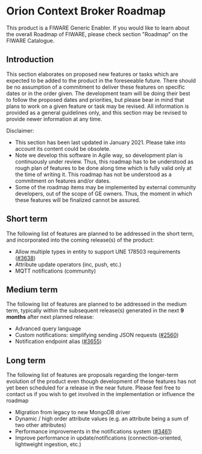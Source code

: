 # Orion Context Broker Roadmap

This product is a FIWARE Generic Enabler. If
you would like to learn about the overall Roadmap of FIWARE, please check
section "Roadmap" on the FIWARE Catalogue.

## Introduction

This section elaborates on proposed new features or tasks which are expected to
be added to the product in the foreseeable future. There should be no assumption
of a commitment to deliver these features on specific dates or in the order
given. The development team will be doing their best to follow the proposed
dates and priorities, but please bear in mind that plans to work on a given
feature or task may be revised. All information is provided as a general
guidelines only, and this section may be revised to provide newer information at
any time.

Disclaimer:

* This section has been last updated in January 2021. Please take into account its 
  content could be obsolete.
* Note we develop this software in Agile way, so development plan is continuously 
  under review. Thus, this roadmap has to be understood as rough plan of features 
  to be done along time which is fully valid only at the time of writing it. This
  roadmap has not be understood as a commitment on features and/or dates.
* Some of the roadmap items may be implemented by external community developers, 
  out of the scope of GE owners. Thus, the moment in which these features will be
  finalized cannot be assured.

## Short term

The following list of features are planned to be addressed in the short term,
and incorporated into the coming release(s) of the product:

- Allow multiple types in entity to support UNE 178503 requirements ([#3638](https://github.com/telefonicaid/fiware-orion/issues/3638))
- Attribute update operators (inc, push, etc.)
- MQTT notifications (community)

## Medium term

The following list of features are planned to be addressed in the medium term,
typically within the subsequent release(s) generated in the next **9 months**
after next planned release:

- Advanced query language
- Custom notifications: simplifying sending JSON requests ([#2560](https://github.com/telefonicaid/fiware-orion/issues/2560))
- Notification endpoint alias ([#3655](https://github.com/telefonicaid/fiware-orion/issues/3655))

## Long term

The following list of features are proposals regarding the longer-term evolution
of the product even though development of these features has not yet been
scheduled for a release in the near future. Please feel free to contact us if
you wish to get involved in the implementation or influence the roadmap

- Migration from legacy to new MongoDB driver
- Dynamic / high order attribute values (e.g. an attribute being a sum of two other attributes)
- Performance improvements in the notifications system ([#3461](https://github.com/telefonicaid/fiware-orion/issues/3461))
- Improve performance in update/notifications (connection-oriented, lightweight ingestion, etc.)
